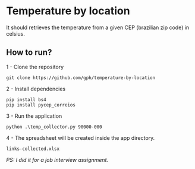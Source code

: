 # Temperature by location

It should retrieves the temperature from a given CEP (brazilian zip code) in celsius.

## How to run?
1 - Clone the repository
```
git clone https://github.com/gph/temperature-by-location
```

2 - Install dependencies
```
pip install bs4
pip install pycep_correios
```

3 - Run the application
```
python .\temp_collector.py 90000-000
```

4 - The spreadsheet will be created inside the app directory.
```
links-collected.xlsx
```

<i>PS: I did it for a job interview assignment.</i>